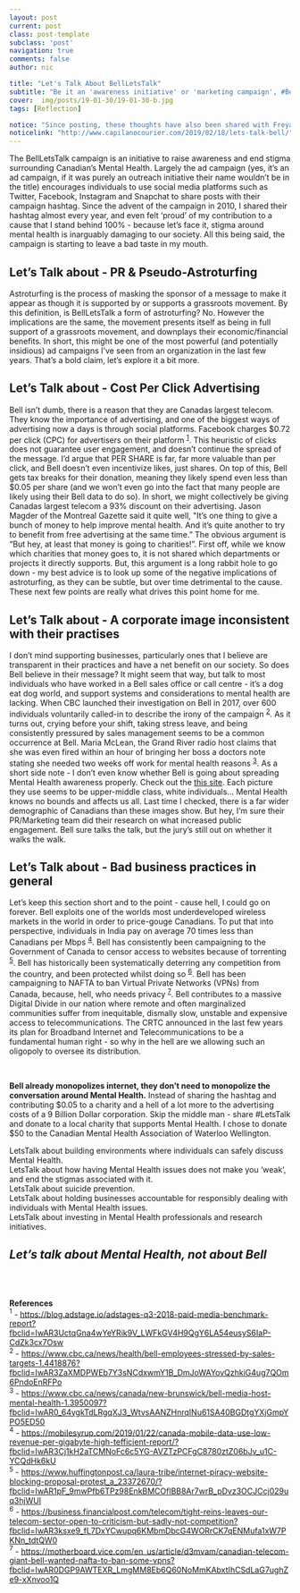 ```yaml
---
layout: post
current: post
class: post-template
subclass: 'post'
navigation: true
comments: false
author: nic

title: "Let's Talk About BellLetsTalk"
subtitle: "Be it an 'awareness initiative' or 'marketing campaign', #BellLetsTalk may be doing more damage than good."
cover:  img/posts/19-01-30/19-01-30-b.jpg
tags: [Reflection]

notice: "Since posting, these thoughts have also been shared with Freya Wasteneys for her article entitled 'Lets Talk Bell' in the Capilano Courier"
noticelink: "http://www.capilanocourier.com/2019/02/18/lets-talk-bell/"
---
```


The BellLetsTalk campaign is an initiative to raise awareness and end stigma surrounding Canadian’s Mental Health. Largely the ad campaign (yes, it’s an ad campaign, if it was purely an outreach initiative their name wouldn’t be in the title) encourages individuals to use social media platforms such as Twitter, Facebook, Instagram and Snapchat to share posts with their campaign hashtag. Since the advent of the campaign in 2010, I shared their hashtag almost every year, and even felt ‘proud’ of my contribution to a cause that I stand behind 100% - because let’s face it, stigma around mental health is inarguably damaging to our society. All this being said, the campaign is starting to leave a bad taste in my mouth.

## Let’s Talk about - PR & Pseudo-Astroturfing
Astroturfing is the process of masking the sponsor of a message to make it appear as though it is supported by or supports a grassroots movement. By this definition, is BellLetsTalk a form of astroturfing? No. However the implications are the same, the movement presents itself as being in full support of a grassroots movement, and downplays their economic/financial benefits. In short, this might be one of the most powerful (and potentially insidious) ad campaigns I’ve seen from an organization in the last few years. That’s a bold claim, let’s explore it a bit more.

## Let’s Talk about - Cost Per Click Advertising
Bell isn’t dumb, there is a reason that they are Canadas largest telecom. They know the importance of advertising, and one of the biggest ways of advertising now a days is through social platforms. Facebook charges $0.72 per click (CPC) for advertisers on their platform <sup>[1](#ref1)</sup>. This heuristic of clicks does not guarantee user engagement, and doesn’t continue the spread of the message. I’d argue that PER SHARE is far, far more valuable than per click, and Bell doesn’t even incentivize likes, just shares. On top of this, Bell gets tax breaks for their donation, meaning they likely spend even less than $0.05 per share (and we won’t even go into the fact that many people are likely using their Bell data to do so). In short, we might collectively be giving Canadas largest telecom a 93% discount on their advertising. Jason Magder of the Montreal Gazette said it quite well, "It’s one thing to give a bunch of money to help improve mental health. And it’s quite another to try to benefit from free advertising at the same time.” The obvious argument is “But hey, at least that money is going to charities!”. First off, while we know which charities that money goes to, it is not shared which departments or projects it directly supports. But, this argument is a long rabbit hole to go down - my best advice is to look up some of the negative implications of astroturfing, as they can be subtle, but over time detrimental to the cause. These next few points are really what drives this point home for me.

## Let’s Talk about - A corporate image inconsistent with their practises
I don’t mind supporting businesses, particularly ones that I believe are transparent in their practices and have a net benefit on our society. So does Bell believe in their message? It might seem that way, but talk to most individuals who have worked in a Bell sales office or call centre - it’s a dog eat dog world, and support systems and considerations to mental health are lacking. When CBC launched their investigation on Bell in 2017, over 600 individuals voluntarily called-in to describe the irony of the campaign <sup>[2](#ref2)</sup>. As it turns out, crying before your shift, taking stress leave, and being consistently pressured by sales management seems to be a common occurrence at Bell. Maria McLean, the Grand River radio host claims that she was even fired within an hour of bringing her boss a doctors note stating she needed two weeks off work for mental health reasons <sup>[3](#ref3)</sup>.
As a short side note - I don’t even know whether Bell is going about spreading Mental Health awareness properly. Check out the [this site](https://letstalk.bell.ca/en/ways-to-help). Each picture they use seems to be upper-middle class, white individuals… Mental Health knows no bounds and affects us all. Last time I checked, there is a far wider demographic of Canadians than these images show. But hey, I’m sure their PR/Marketing team did their research on what increased public engagement. Bell sure talks the talk, but the jury’s still out on whether it walks the walk.

## Let’s Talk about - Bad business practices in general
Let’s keep this section short and to the point - cause hell, I could go on forever. Bell exploits one of the worlds most underdeveloped wireless markets in the world in order to price-gouge Canadians. To put that into perspective, individuals in India pay on average 70 times less than Canadians per Mbps <sup>[4](#ref4)</sup>. Bell has consistently been campaigning to the Government of Canada to censor access to websites because of torrenting <sup>[5](#ref5)</sup>. Bell has historically been systematically deterring any competition from the country, and been protected whilst doing so <sup>[6](#ref6)</sup>. Bell has been campaigning to NAFTA to ban Virtual Private Networks (VPNs) from Canada, because, hell, who needs privacy <sup>[7](#ref7)</sup>. Bell contributes to a massive Digital Divide in our nation where remote and often marginalized communities suffer from inequitable, dismally slow, unstable and expensive access to telecommunications. The CRTC announced in the last few years its plan for Broadband Internet and Telecommunications to be a fundamental human right - so why in the hell are we allowing such an oligopoly to oversee its distribution.

<br>

**Bell already monopolizes internet, they don’t need to monopolize the conversation around Mental Health.** Instead of sharing the hashtag and contributing $0.05 to a charity and a hell of a lot more to the advertising costs of a 9 Billion Dollar corporation. Skip the middle man - share #LetsTalk and donate to a local charity that supports Mental Health. I chose to donate $50 to the Canadian Mental Health Association of Waterloo Wellington.

LetsTalk about building environments where individuals can safely discuss Mental Health.<br>
LetsTalk about how having Mental Health issues does not make you ‘weak’, and end the stigmas associated with it.<br>
LetsTalk about suicide prevention. <br>
LetsTalk about holding businesses accountable for responsibly dealing with individuals with Mental Health issues. <br>
LetsTalk about investing in Mental Health professionals and research initiatives.<br>

## *Let’s talk about Mental Health, not about Bell*

<br><br>

**References**<br>
<a name="ref1"><sup>1</sup></a> - https://blog.adstage.io/adstages-q3-2018-paid-media-benchmark-report?fbclid=IwAR3UctqGna4wYeYRik9V_LWFkGV4H9QgY6LA54eusyS6IaP-CdZk3cx7Osw<br>
<a name="ref2"><sup>2</sup></a> - https://www.cbc.ca/news/health/bell-employees-stressed-by-sales-targets-1.4418876?fbclid=IwAR3ZaXMDPWEb7Y3sNCdxwmY1B_DmJoWAYovQzhkiG4ug7QOm6PndoEnRFPo<br>
<a name="ref3"><sup>3</sup></a> - https://www.cbc.ca/news/canada/new-brunswick/bell-media-host-mental-health-1.3950097?fbclid=IwAR0_64ygkTdLRgqXJ3_WtvsAANZHnrqINu61SA40BGDtgYXjGmpYPO5ED50<br>
<a name="ref4"><sup>4</sup></a> - https://mobilesyrup.com/2019/01/22/canada-mobile-data-use-low-revenue-per-gigabyte-high-tefficient-report/?fbclid=IwAR3Cj1kH2aTCMNoFc6c5YG-AVZTzPCFgC8780ztZ06bJv_u1C-YCQdHk6kU<br>
<a name="ref5"><sup>5</sup></a> - https://www.huffingtonpost.ca/laura-tribe/internet-piracy-website-blocking-proposal-protest_a_23372670/?fbclid=IwAR1pF_9mwPfb6TPz98EnkBMCOflBB8Ar7wrB_pDvz3OCJCcj029uq3hjWUI<br>
<a name="ref6"><sup>6</sup></a> - https://business.financialpost.com/telecom/tight-reins-leaves-our-telecom-sector-open-to-criticism-but-sadly-not-competition?fbclid=IwAR3ksxe9_fL7DxYCwupq6KMbmDbcG4WORrCK7qENMufa1xW7PKNn_tdtQW0<br>
<a name="ref7"><sup>7</sup></a> - https://motherboard.vice.com/en_us/article/d3mvam/canadian-telecom-giant-bell-wanted-nafta-to-ban-some-vpns?fbclid=IwAR0DGP9AWTEXR_LmgMM8Eb6Q60NoMmKAbxtIhCSdLaG7ughZe9-xXnvoo1Q<br>